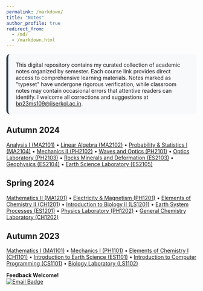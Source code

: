 ```yaml
---
permalink: /markdown/
title: "Notes"
author_profile: true
redirect_from: 
  - /md/
  - /markdown.html
---
```

<div style="background: #f8f9fa; padding: 20px; border-radius: 10px; border-left: 5px solid #2c3e50; margin-bottom: 20px;">
This digital repository contains my curated collection of academic notes organized by semester. Each course link provides direct access to comprehensive learning materials. Notes marked as "typeset" have undergone rigorous verification, while classroom notes may contain occasional errors that attentive readers can identify. I welcome all corrections and suggestions at <a href="mailto:bp23ms109@iiserkol.ac.in">bp23ms109@iiserkol.ac.in</a>.
</div>

## Autumn 2024
[Analysis I (MA2101)](https://drive.google.com/drive/folders/1m5_ARL8ecJ52x7zaVYvMmheYP8uv3COR) • 
[Linear Algebra (MA2102)](https://drive.google.com/drive/folders/1Ns-66m5lnFXqliT88A4-hDCQ6dAjqZLJ) • 
[Probability & Statistics I (MA2104)](https://drive.google.com/drive/folders/1VaF9YpoQ1hbnMks0hiBdUgGjKQFHo-Wa) • 
[Mechanics II (PH2102)](https://drive.google.com/drive/folders/1Aw5GN5v7mjwCoSBZ6v2Rdd57_lIKZaUA) • 
[Waves and Optics (PH2101)](https://drive.google.com/drive/folders/1276jVq4zaf8PuWV62qHYS8GkGKUEMycN) • 
[Optics Laboratory (PH2103)](https://drive.google.com/drive/folders/1W6xm1qizAZsyaA5qDButJZRI7GEH7ZkC) • 
[Rocks Minerals and Deformation (ES2103)](https://drive.google.com/drive/folders/1RfCXDLgLYNoKAB8mBaQ9xnngb2XDdWWl) • 
[Geophysics (ES2104)](https://drive.google.com/drive/folders/148YyVu_-A9MxzR6YJyZs1W876_ke69iq) • 
[Earth Science Laboratory (ES2105)](https://drive.google.com/drive/folders/1YJfhtnoZXeouJV53wXLlItPue3nnONMu)

## Spring 2024
[Mathematics II (MA1201)](https://drive.google.com/drive/folders/10cHbWbHLj9m_y8FpXQVgpWIqeBzbc1Xu) • 
[Electricity & Magnetism (PH1201)](https://drive.google.com/drive/folders/1WRIUW2GOx4vfRcNAaiIiREbdnUq7OGs4) • 
[Elements of Chemistry II (CH1201)](https://drive.google.com/drive/folders/11n57auoACADCcOXRyTz8xc9omRlCwzbn) • 
[Introduction to Biology II (LS1201)](https://drive.google.com/drive/folders/1g-Zl0vPAbgAtJEujpqkqYeaoMK7sK9JI) • 
[Earth System Processes (ES1201)](https://drive.google.com/drive/folders/16BZ08Ks9u6alJurojvarLo59-TxtClKq) • 
[Physics Laboratory (PH1202)](https://drive.google.com/drive/folders/1ET1N2ypuJ5eQ49ZC4GNow3pedEuiLqtG) • 
[General Chemistry Laboratory (CH1202)](https://drive.google.com/drive/folders/1gM9KzYv6hGdJdI8K3cYF_edyFqP7tAoY)

## Autumn 2023
[Mathematics I (MA1101)](https://drive.google.com/drive/folders/1p9FjYAE3mz1ztGbXZuQh7uhfKM5FocQK) • 
[Mechanics I (PH1101)](https://drive.google.com/file/d/1iC20Of9U_2WghIA4pWhtpBcjvcZlbFO8/view) • 
[Elements of Chemistry I (CH1101)](https://drive.google.com/drive/folders/1-TN9xT45rsA_EG162jx7RLCHWNiiRjhY) • 
[Introduction to Earth Science (ES1101)](https://drive.google.com/drive/folders/1uygYL7FIpQjQb5Zf9PIdkgwxryFYzwE3) • 
[Introduction to Computer Programming (CS1101)](https://drive.google.com/drive/folders/1ePit6zFvrVvcex6U2VPjRh7NjSG9rBsr) • 
[Biology Laboratory (LS1102)](https://drive.google.com/drive/folders/189gixGMcDeCdzRwBVE3YFffqjn9o-TUX)


**Feedback Welcome!**  
[![Email Badge](https://img.shields.io/badge/Report_Errors-bp23ms109@iiserkol.ac.in-blue?style=flat&logo=gmail)](mailto:bp23ms109@iiserkol.ac.in)

